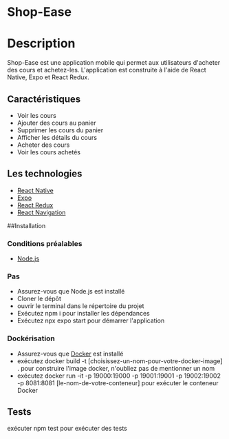 # Shop-Ease

# Description

 Shop-Ease est une application mobile qui permet aux utilisateurs d'acheter des cours
   et achetez-les. L'application est construite à l'aide de React Native, Expo et React Redux.

## Caractéristiques

- Voir les cours
- Ajouter des cours au panier
- Supprimer les cours du panier
- Afficher les détails du cours
- Acheter des cours
- Voir les cours achetés

## Les technologies

- [React Native](https://reactnative.dev/)
- [Expo](https://expo.io/)
- [React Redux](https://react-redux.js.org/)
- [React Navigation](https://reactnavigation.org/)

##Installation

### Conditions préalables

- [Node.js](https://nodejs.org/en/)

### Pas

- Assurez-vous que Node.js est installé
- Cloner le dépôt
- ouvrir le terminal dans le répertoire du projet
- Exécutez npm i pour installer les dépendances
- Exécutez npx expo start pour démarrer l'application

### Dockérisation

- Assurez-vous que [Docker](https://www.docker.com/) est installé
- exécutez docker build -t [choisissez-un-nom-pour-votre-docker-image] . pour construire l'image docker, n'oubliez pas de mentionner un nom
- exécutez docker run -it -p 19000:19000 -p 19001:19001 -p 19002:19002 -p 8081:8081 [le-nom-de-votre-conteneur] pour exécuter le conteneur Docker

## Tests
exécuter npm test pour exécuter des tests
